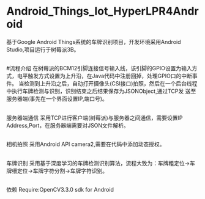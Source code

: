 # Android_Things_Iot_HyperLPR4Android
基于Google Android Things系统的车牌识别项目，开发环境采用Android Studio,项目运行于树莓派3B。 

##
#流程介绍
在树莓派的BCM12引脚连接信号输入线，该引脚的GPIO设置为输入方式，电平触发方式设置为上升沿，在Java代码中注册回掉，处理GPIO口的中断事件。
当检测到上升沿之后，自动打开摄像头(CSI接口)拍照，然后在一个后台线程中执行车牌检测与识别，识别结束之后结果保存为JSONObject,通过TCP发
送至服务器端(事先在一个界面设置IP,端口号)。

##
服务器端通信
采用TCP进行客户端(树莓派)与服务器之间通信，需要设置IP Address,Port，在服务器端需要对JSON文件解析。
##
相机拍照
采用Android API camera2,需要在代码中添加动态授权。
##
车牌识别
采用基于深度学习的车牌检测识别算法，流程大致为：车牌粗定位->车牌细定位->车牌字符分割->车牌字符识别。

##
依赖
Require:OpenCV3.3.0 sdk for Android


